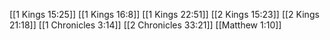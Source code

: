 [[1 Kings 15:25]]
[[1 Kings 16:8]]
[[1 Kings 22:51]]
[[2 Kings 15:23]]
[[2 Kings 21:18]]
[[1 Chronicles 3:14]]
[[2 Chronicles 33:21]]
[[Matthew 1:10]]
